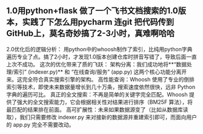 1.0用python+flask 做了一个飞书文档搜索的1.0版本，实践了下怎么用pycharm 连git 把代码传到GitHub上，莫名奇妙搞了2-3小时，真难啊哈哈
----------------------------------------------------------
2.0优化后的逻辑分析：
用python中的whoosh制作了索引，比纯用python字典遍历专业了点。搞了2小时，才发现1.0版本创建仓库时拼音写错了，导致后面一直上次不成功。
这次的优化带来了质的飞跃：
架构分离：我们成功地将**“数据处理/索引” (indexer.py)** 和 “在线查询/服务” (app.py) 这两个核心功能分离开来。这完全符合真实搜索引擎的架构。
高性能查询：Whoosh 使用了专业的倒排索引等技术，即使未来数据量增长到几十万条，搜索速度依然很快，远非 Python 字典的遍历可比。
真正的全文搜索：不再是简单的关键字完全匹配。Whoosh 提供了强大的全文搜索能力，它会根据相关性对结果进行排序（BM25F 算法），将最匹配的结果排在前面。
高可扩展性：未来如果数据源变了（比如从数据库读取），我们只需要修改 indexer.py 来对接新的数据源并重建索引即可，而面向用户的 app.py 完全不需要改动。
